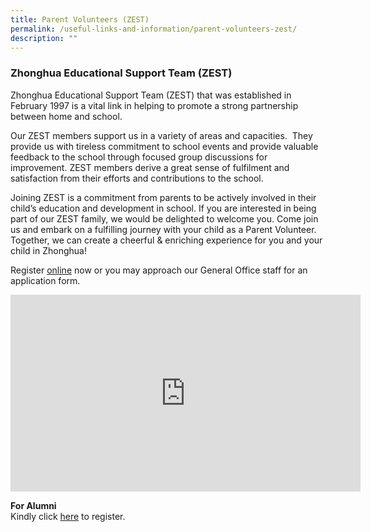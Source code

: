 ```yaml
---
title: Parent Volunteers (ZEST)
permalink: /useful-links-and-information/parent-volunteers-zest/
description: ""
---
```

### **Zhonghua Educational Support Team (ZEST)**

Zhonghua Educational Support Team (ZEST) that was established in February 1997 is a vital link in helping to promote a strong partnership between home and school.&nbsp;

Our ZEST members support us in a variety of areas and capacities.&nbsp; They provide us with tireless commitment to school events and provide valuable feedback to the school through focused group discussions for improvement. ZEST members derive a great sense of fulfilment and satisfaction from their efforts and contributions to the school.

Joining ZEST is a commitment from parents to be actively involved in their child’s education and development in school. If you are interested in being part of our ZEST family, we would be delighted to welcome you. Come join us and embark on a fulfilling journey with your child as a Parent Volunteer. Together, we can create a cheerful &amp; enriching experience for you and your child in Zhonghua!

Register [online](https://form.gov.sg/63f724efcc10f10013996ea6)
now or you may approach our General Office staff for an application form.

<iframe allowfullscreen="" allow="accelerometer; autoplay; clipboard-write; encrypted-media; gyroscope; picture-in-picture; web-share" frameborder="0" title="YouTube video player" src="https://www.youtube.com/embed/bzS-0BK4MaU" height="315" width="560"></iframe>


**For Alumni**
<br>Kindly&nbsp;click&nbsp;[here](https://docs.google.com/forms/d/e/1FAIpQLScjpLGv8EQlZhI6gVn36KTDGsrXSKOBJg3f47R7moJcPf9kbw/viewform) to register.